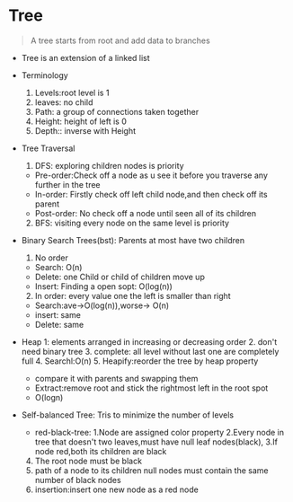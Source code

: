 # Tree
> A tree starts from root and add data to branches

* Tree is an extension of a linked list
* Terminology
  1. Levels:root level is 1
  2. leaves: no child
  3. Path: a group of connections taken together
  4. Height: height of left is 0
  5. Depth:: inverse with Height
* Tree Traversal
  1. DFS: exploring children nodes is priority
    * Pre-order:Check off a node as u see it before you traverse any further in the tree
    * In-order: Firstly check off left child node,and then check off its parent
    * Post-order: No check off a node until seen all of its children
  2. BFS: visiting every node on the same level is priority
    

* Binary Search Trees(bst): Parents at most have two children
  1. No order
  * Search: O(n)
  * Delete: one Child or child of children move up
  * Insert: Finding a open sopt: O(log(n)) 
  2. In order: every value one the left is smaller than right
  * Search:ave->O(log(n)),worse-> O(n)
  * insert: same
  * Delete: same
* Heap
  1: elements arranged in increasing or decreasing order
  2. don't need binary tree
  3. complete: all level without last one are completely full
  4. Searchl:O(n)
  5. Heapify:reorder the tree by heap property
    * compare it with parents and swapping them
    * Extract:remove root and stick the rightmost left in the root spot
    * O(logn)
* Self-balanced Tree: Tris to minimize the number of levels
  * red-black-tree: 
  1.Node are assigned color property
  2.Every node in tree that doesn't two leaves,must have null leaf nodes(black),
  3.If node red,both its children are black
  4. The root node must be black
  5. path of a node to its children null nodes must contain the same number of black nodes
  6. insertion:insert one new node as a red node
